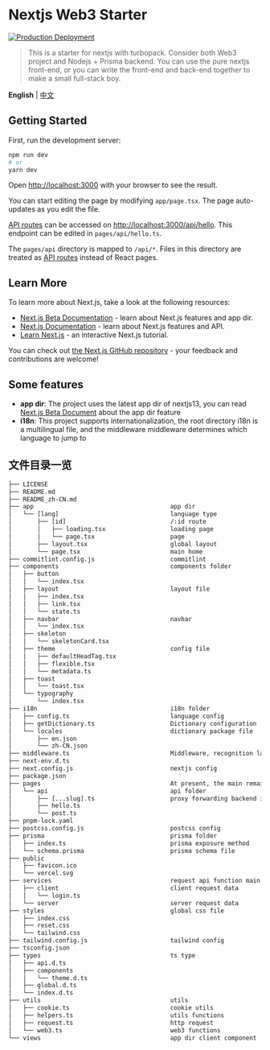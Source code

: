 # Nextjs Web3 Starter

[![Production Deployment](https://github.com/BuidlerDAO/LocustProject-fe/actions/workflows/main.yml/badge.svg)](https://github.com/BuidlerDAO/LocustProject-fe/actions/workflows/main.yml)

> This is a starter for nextjs with turbopack. Consider both Web3 project and Nodejs + Prisma backend. You can use the pure nextjs front-end, or you can write the front-end and back-end together to make a small full-stack boy.

**English** | [中文](./README.zh-CN.md)

## Getting Started

First, run the development server:

```bash
npm run dev
# or
yarn dev
```

Open [http://localhost:3000](http://localhost:3000) with your browser to see the result.

You can start editing the page by modifying `app/page.tsx`. The page auto-updates as you edit the file.

[API routes](https://nextjs.org/docs/api-routes/introduction) can be accessed on [http://localhost:3000/api/hello](http://localhost:3000/api/hello). This endpoint can be edited in `pages/api/hello.ts`.

The `pages/api` directory is mapped to `/api/*`. Files in this directory are treated as [API routes](https://nextjs.org/docs/api-routes/introduction) instead of React pages.

## Learn More

To learn more about Next.js, take a look at the following resources:

- [Next.js Beta Documentation](https://beta.nextjs.org) - learn about Next.js features and app dir.
- [Next.js Documentation](https://nextjs.org/docs) - learn about Next.js features and API.
- [Learn Next.js](https://nextjs.org/learn) - an interactive Next.js tutorial.

You can check out [the Next.js GitHub repository](https://github.com/vercel/next.js/) - your feedback and contributions are welcome!

## Some features

- **app dir**: The project uses the latest app dir of nextjs13, you can read [Next.js Beta Document](https://beta.nextjs.org) about the app dir feature
- **i18n**: This project supports internationalization, the root directory i18n is a multilingual file, and the middleware middleware determines which language to jump to

## 文件目录一览

```txt
├── LICENSE
├── README.md
├── README_zh-CN.md
├── app                                      app dir
│   └── [lang]                               language type
│       ├── [id]                             /:id route
│       │   ├── loading.tsx                  loading page
│       │   └── page.tsx                     page
│       ├── layout.tsx                       global layout
│       └── page.tsx                         main home
├── commitlint.config.js                     commitlint
├── components                               components folder
│   ├── button
│   │   └── index.tsx
│   ├── layout                               layout file
│   │   ├── index.tsx
│   │   ├── link.tsx
│   │   └── state.ts
│   ├── navbar                               navbar
│   │   └── index.tsx
│   ├── skeleton
│   │   └── skeletonCard.tsx
│   ├── theme                                config file
│   │   ├── defaultHeadTag.tsx
│   │   ├── flexible.tsx
│   │   └── metadata.ts
│   ├── toast
│   │   └── toast.tsx
│   └── typography
│       └── index.tsx
├── i18n                                     i18n folder
│   ├── config.ts                            language config
│   ├── getDictionary.ts                     Dictionary configuration
│   └── locales                              dictionary package file
│       ├── en.json
│       └── zh-CN.json
├── middleware.ts                            Middleware, recognition language jump
├── next-env.d.ts
├── next.config.js                           nextjs config
├── package.json
├── pages                                    At present, the main remaining api is here
│   └── api                                  api folder
│       ├── [...slug].ts                     proxy forwarding backend interface
│       ├── hello.ts
│       └── post.ts
├── pnpm-lock.yaml
├── postcss.config.js                        postcss config
├── prisma                                   prisma folder
│   ├── index.ts                             prisma exposure method
│   └── schema.prisma                        prisma schema file
├── public
│   ├── favicon.ico
│   └── vercel.svg
├── services                                 request api function main directory请求api函数主要目录
│   ├── client                               client request data
│   │   └── login.ts
│   └── server                               server request data
├── styles                                   global css file
│   ├── index.css
│   ├── reset.css
│   └── tailwind.css
├── tailwind.config.js                       tailwind config
├── tsconfig.json
├── types                                    ts type
│   ├── api.d.ts
│   ├── components
│   │   └── theme.d.ts
│   ├── global.d.ts
│   └── index.d.ts
├── utils                                    utils
│   ├── cookie.ts                            cookie utils
│   ├── helpers.ts                           utils functions
│   ├── request.ts                           http request
│   └── web3.ts                              web3 functions
└── views                                    app dir client component
```
